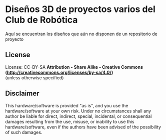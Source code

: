 
# Diseños 3D de proyectos varios del Club de Robótica

Aquí se encuentran los diseños que aún no disponen de un repositorio de proyecto

License  
--
License: CC-BY-SA **Attribution - Share Alike - Creative Commons (<http://creativecommons.org/licenses/by-sa/4.0/>)**  
(unless otherwise specified)  

Disclaimer  
--
This hardware/software is provided "as is", and you use the hardware/software at your own risk. Under no circumstances shall any author be liable for direct, indirect, special, incidental, or consequential damages resulting from the use, misuse, or inability to use this hardware/software, even if the authors have been advised of the possibility of such damages.  


